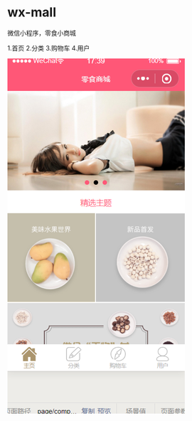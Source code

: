 # wx-mall

微信小程序，零食小商城

1.首页
2.分类
3.购物车
4.用户

![image](https://github.com/jacklove669/wx-mallApp/blob/master/QQ%E6%88%AA%E5%9B%BE20191202173922.png)
